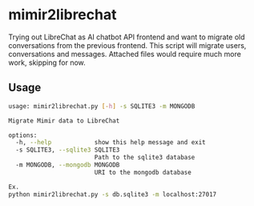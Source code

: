 # mimir2librechat

Trying out LibreChat as AI chatbot API frontend and want to migrate old conversations from the previous frontend. This script will migrate users, conversations and messages. Attached files would require much more work, skipping for now.

## Usage

```bash
usage: mimir2librechat.py [-h] -s SQLITE3 -m MONGODB

Migrate Mimir data to LibreChat

options:
  -h, --help            show this help message and exit
  -s SQLITE3, --sqlite3 SQLITE3
                        Path to the sqlite3 database
  -m MONGODB, --mongodb MONGODB
                        URI to the mongodb database

Ex.
python mimir2librechat.py -s db.sqlite3 -m localhost:27017
```
